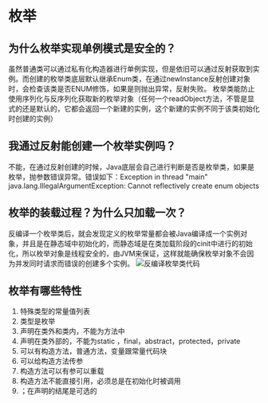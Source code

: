 # 枚举



## 为什么枚举实现单例模式是安全的？

虽然普通类可以通过私有化构造器进行单例实现，但是依旧可以通过反射获取到实例。而创建的枚举类底层默认继承Enum类，在通过newInstance反射创建对象时，会检查该类是否ENUM修饰，如果是则抛出异常，反射失败。
枚举类能防止使用序列化与反序列化获取新的枚举对象（任何一个readObject方法，不管是显式的还是默认的，它都会返回一个新建的实例，这个新建的实例不同于该类初始化时创建的实例）



## 我通过反射能创建一个枚举实例吗？

不能，在通过反射创建的时候，Java底层会自己进行判断是否是枚举类，如果是枚举，抛参数错误异常。错误如下：Exception in thread "main" java.lang.IllegalArgumentException: Cannot reflectively create enum objects



##  枚举的装载过程？为什么只加载一次？

反编译一个枚举类后，就会发现定义的枚举常量都会被Java编译成一个实例对象，并且是在静态域中初始化的，而静态域是在类加载阶段的cinit中进行的初始化，所以枚举对象是线程安全的，由JVM来保证，这样就能确保枚举对象不会因为并发同时请求而错误的创建多个实例。
![反编译枚举类代码](https://gitee.com/guohangbk/resources/raw/master/images/blog/202110161450337.png)


## 枚举有哪些特性

1. 特殊类型的常量值列表
2. 类型是枚举
3. 声明在类外和类内，不能为方法中
4. 声明在类外部的，不能为static ，final，abstract，protected，private
5. 可以有构造方法，普通方法，变量跟常量代码块
6. 可以给构造方法传参
7. 构造方法可以有参可以重载
8. 构造方法不能直接引用，必须总是在初始化时被调用
9. ；在声明的结尾是可选的

